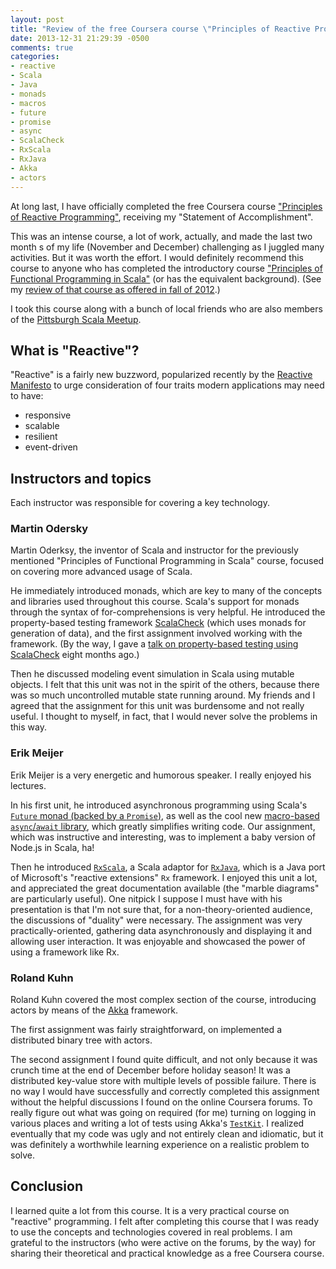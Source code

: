 ```yaml
---
layout: post
title: "Review of the free Coursera course \"Principles of Reactive Programming\""
date: 2013-12-31 21:29:39 -0500
comments: true
categories: 
- reactive
- Scala
- Java
- monads
- macros
- future
- promise
- async
- ScalaCheck
- RxScala
- RxJava
- Akka
- actors
---
```

At long last, I have officially completed the free Coursera course ["Principles of Reactive Programming"](http://www.coursera.org/course/reactive), receiving my "Statement of Accomplishment".

This was an intense course, a lot of work, actually, and made the last two month s of my life (November and December) challenging as I juggled many activities. But it was worth the effort. I would definitely recommend this course to anyone who has completed the introductory course ["Principles of Functional Programming in Scala"](http://www.coursera.org/course/progfun) (or has the equivalent background). (See my [review of that course as offered in fall of 2012](http://franklinchen.com/blog/2012-11-15-review-of-courseras-fall-2012-functional-programming-principles-in-scala/).)

I took this course along with a bunch of local friends who are also members of the [Pittsburgh Scala Meetup](http://www.meetup.com/Pittsburgh-Scala-Meetup/).

<!--more-->

## What is "Reactive"?

"Reactive" is a fairly new buzzword, popularized recently by the [Reactive Manifesto](http://www.reactivemanifesto.org/) to urge consideration of four traits modern applications may need to have:

- responsive
- scalable
- resilient
- event-driven

## Instructors and topics

Each instructor was responsible for covering a key technology.

### Martin Odersky

Martin Oderksy, the inventor of Scala and instructor for the previously mentioned "Principles of Functional Programming in Scala" course, focused on covering more advanced usage of Scala.

He immediately introduced monads, which are key to many of the concepts and libraries used throughout this course. Scala's support for monads through the syntax of for-comprehensions is very helpful. He introduced the property-based testing framework [ScalaCheck](http://www.scalacheck.org/) (which uses monads for generation of data), and the first assignment involved working with the framework. (By the way, I gave a [talk on property-based testing using ScalaCheck](http://franklinchen.com/blog/2013/04/11/my-pittsburgh-scala-meetup-talk-on-property-based-testing-using-scalacheck/) eight months ago.)

Then he discussed modeling event simulation in Scala using mutable objects. I felt that this unit was not in the spirit of the others, because there was so much uncontrolled mutable state running around. My friends and I agreed that the assignment for this unit was burdensome and not really useful. I thought to myself, in fact, that I would never solve the problems in this way.

### Erik Meijer

Erik Meijer is a very energetic and humorous speaker. I really enjoyed his lectures.

In his first unit, he introduced asynchronous programming using Scala's [`Future` monad (backed by a `Promise`)](http://docs.scala-lang.org/overviews/core/futures.html), as well as the cool new [macro-based `async`/`await` library](https://github.com/scala/async), which greatly simplifies writing code. Our assignment, which was instructive and interesting, was to implement a baby version of Node.js in Scala, ha!

Then he introduced [`RxScala`](https://rxscala.github.io/), a Scala adaptor for [`RxJava`](https://github.com/Netflix/RxJava), which is a Java port of Microsoft's "reactive extensions" `Rx` framework. I enjoyed this unit a lot, and appreciated the great documentation available (the "marble diagrams" are particularly useful). One nitpick I suppose I must have with his presentation is that I'm not sure that, for a non-theory-oriented audience, the discussions of "duality" were necessary. The assignment was very practically-oriented, gathering data asynchronously and displaying it and allowing user interaction. It was enjoyable and showcased the power of using a framework like Rx.

### Roland Kuhn

Roland Kuhn covered the most complex section of the course, introducing actors by means of the [Akka](http://akka.io/) framework.

The first assignment was fairly straightforward, on implemented a distributed binary tree with actors.

The second assignment I found quite difficult, and not only because it was crunch time at the end of December before holiday season! It was a distributed key-value store with multiple levels of possible failure. There is no way I would have successfully and correctly completed this assignment without the helpful discussions I found on the online Coursera forums. To really figure out what was going on required (for me) turning on logging in various places and writing a lot of tests using Akka's [`TestKit`](http://doc.akka.io/docs/akka/snapshot/scala/testing.html). I realized eventually that my code was ugly and not entirely clean and idiomatic, but it was definitely a worthwhile learning experience on a realistic problem to solve.

## Conclusion

I learned quite a lot from this course. It is a very practical course on "reactive" programming. I felt after completing this course that I was ready to use the concepts and technologies covered in real problems. I am grateful to the instructors (who were active on the forums, by the way) for sharing their theoretical and practical knowledge as a free Coursera course.
